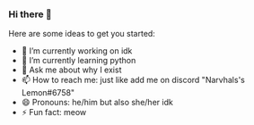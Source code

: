 ### Hi there 👋

Here are some ideas to get you started:

- 🔭 I’m currently working on idk
- 🌱 I’m currently learning python
- 💬 Ask me about why I exist
- 📫 How to reach me: just like add me on discord "Narvhals's Lemon#6758"
- 😄 Pronouns: he/him but also she/her idk
- ⚡ Fun fact: meow
